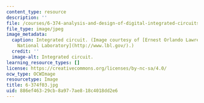```yaml
---
content_type: resource
description: ''
file: /courses/6-374-analysis-and-design-of-digital-integrated-circuits-fall-2003/886ef46329cb8a977ae818c4018dd2e6_6-374f03.jpg
file_type: image/jpeg
image_metadata:
  caption: Integrated circuit. (Image courtesy of [Ernest Orlando Lawrence Berkeley
    National Laboratory](http://www.lbl.gov/).)
  credit: ''
  image-alt: Integrated circuit.
learning_resource_types: []
license: https://creativecommons.org/licenses/by-nc-sa/4.0/
ocw_type: OCWImage
resourcetype: Image
title: 6-374f03.jpg
uid: 886ef463-29cb-8a97-7ae8-18c4018dd2e6
---
```

